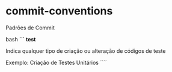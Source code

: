# commit-conventions
Padrões de Commit

bash ´´´
<b>test</b>
<p>Indica qualquer tipo de criação ou alteração de códigos de teste</p>
Exemplo: Criação de Testes Unitários
´´´´
